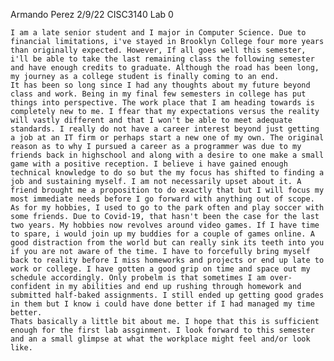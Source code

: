 Armando Perez
2/9/22
CISC3140
Lab 0

	I am a late senior student and I major in Computer Science. Due to financial limitations, i've stayed in Brooklyn College four more years than originally expected. However, If all goes well this semester, i'll be able to take the last remaining class the following semester and have enough credits to graduate. Although the road has been long, my journey as a college student is finally coming to an end.
	It has been so long since I had any thoughts about my future beyond class and work. Being in my final few semesters in college has put things into perspective. The work place that I am heading towards is completely new to me. I ffear that my expectations versus the reality will vastly different and that I won't be able to meet adequate standards. I really do not have a career interest beyond just getting a job at an IT firm or perhaps start a new one of my own. The original reason as to why I pursued a career as a programmer was due to my friends back in highschool and along with a desire to one make a small game with a positive reception. I believe i have gained enough technical knowledge to do so but the my focus has shifted to finding a job and sustaining myself. I am not necessarily upset about it. A friend brought me a proposition to do exactly that but I will focus my most immediate needs before I go forward with anything out of scope.
	As for my hobbies, I used to go to the park often and play soccer with some friends. Due to Covid-19, that hasn't been the case for the last two years. My hobbies now revolves around video games. If I have time to spare, i would join up my buddies for a couple of games online. A good distraction from the world but can really sink its teeth into you if you are not aware of the time. I have to forcefully bring myself back to reality before I miss homeworks and projects or end up late to work or college. I have gotten a good grip on time and space out my schedule accordingly. Only probelm is that sometimes I am over-confident in my abilities and end up rushing through homework and submitted half-baked assignments. I still ended up getting good grades in them but I know i could have done better if I had managed my time better.
	Thats basically a little bit about me. I hope that this is sufficient enough for the first lab assginment. I look forward to this semester and an a small glimpse at what the workplace might feel and/or look like.


